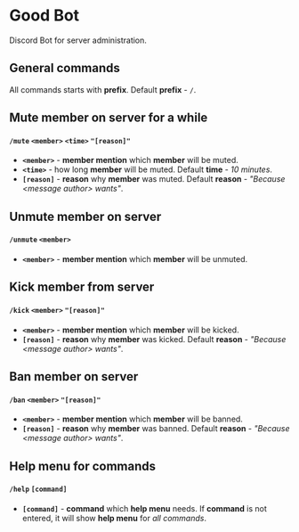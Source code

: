 # Good Bot
Discord Bot for server administration.

## General commands
All commands starts with **prefix**. Default **prefix** - `/`.  

## Mute member on server for a while
#### `/mute` `<member>` `<time>` `"[reason]"`
- **`<member>`** - **member mention** which **member** will be muted.  
- **`<time>`** - how long **member** will be muted. Default **time** - *10 minutes*.  
- **`[reason]`** - **reason** why **member** was muted. Default **reason** - *"Because \<message author\> wants"*.

## Unmute member on server
#### `/unmute` `<member>`
- **`<member>`** - **member mention** which **member** will be unmuted.

## Kick member from server
#### `/kick` `<member>` `"[reason]"`
- **`<member>`** - **member mention** which **member** will be kicked.  
- **`[reason]`** - **reason** why **member** was kicked. Default **reason** - *"Because \<message author\> wants"*.

## Ban member on server
#### `/ban` `<member>` `"[reason]"`
- **`<member>`** - **member mention** which **member** will be banned.  
- **`[reason]`** - **reason** why **member** was banned. Default **reason** - *"Because \<message author\> wants"*.

## Help menu for commands
#### `/help` `[command]`
- **`[command]`** - **command** which **help menu** needs. If **command** is not entered, it will show **help menu** for *all commands*.
